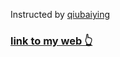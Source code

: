 Instructed by [qiubaiying](https://github.com/qiubaiying/qiubaiying.github.io/) 
 
>
### [link to my web 👆](https://carrieww.github.io/)


